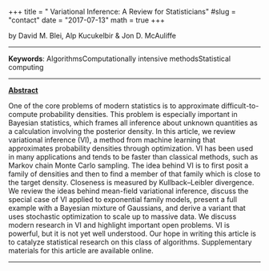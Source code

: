 +++
title = " Variational Inference: A Review for Statisticians"
#slug = "contact"
date = "2017-07-13"
math = true
+++

by David M. Blei, Alp Kucukelbir & Jon D. McAuliffe
___
**Keywords**: AlgorithmsComputationally intensive methodsStatistical computing
___
**[Abstract](https://doi.org/10.1080/01621459.2017.1285773)**

One of the core problems of modern statistics is to approximate difficult-to-compute probability densities. This problem is especially important in Bayesian statistics, which frames all inference about unknown quantities as a calculation involving the posterior density. In this article, we review variational inference (VI), a method from machine learning that approximates probability densities through optimization. VI has been used in many applications and tends to be faster than classical methods, such as Markov chain Monte Carlo sampling. The idea behind VI is to first posit a family of densities and then to find a member of that family which is close to the target density. Closeness is measured by Kullback–Leibler divergence. We review the ideas behind mean-field variational inference, discuss the special case of VI applied to exponential family models, present a full example with a Bayesian mixture of Gaussians, and derive a variant that uses stochastic optimization to scale up to massive data. We discuss modern research in VI and highlight important open problems. VI is powerful, but it is not yet well understood. Our hope in writing this article is to catalyze statistical research on this class of algorithms. Supplementary materials for this article are available online.
 
 
___
